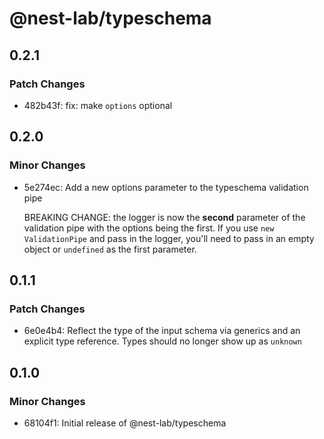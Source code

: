 # @nest-lab/typeschema

## 0.2.1

### Patch Changes

- 482b43f: fix: make `options` optional

## 0.2.0

### Minor Changes

- 5e274ec: Add a new options parameter to the typeschema validation pipe

  BREAKING CHANGE: the logger is now the **second** parameter of the validation
  pipe with the options being the first. If you use `new ValidationPipe` and
  pass in the logger, you'll need to pass in an empty object or `undefined` as
  the first parameter.

## 0.1.1

### Patch Changes

- 6e0e4b4: Reflect the type of the input schema via generics and an explicit
  type reference. Types should no longer show up as `unknown`

## 0.1.0

### Minor Changes

- 68104f1: Initial release of @nest-lab/typeschema
